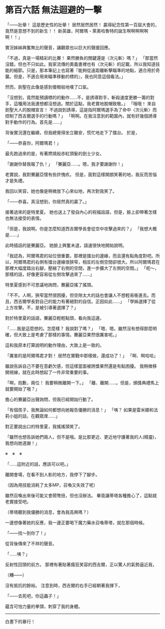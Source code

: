 # 第百六話 無法迴避的一擊

「――壯舉！ 這是歷史性的壯舉！ 居然居然居然！ 贏得紀念性第一百屆大會的，竟然是意想不到的新生！！ 新英雄，阿爾瑪・萊奧哈魯特的誕生啊啊啊啊啊啊！！」

實況姊姊興奮無比的聲音，讓觀眾也以巨大的聲援回應。

「不過，真是一場精彩的比賽！ 果然勝負的關鍵還是〈次元斬〉嗎？」
「那當然沒錯，但也不只如此。我家流傳的奧義書裡也有〈次元斬〉的記載，所以我知道技能的細節。只是，那本筆記上也寫著『能夠從遠距離斬擊瞄準的地點，適合用於奇襲。但是，不適合用來瞄準移動的標的』，我也同意這個看法。」

然而，劍聖在此像是感到傻眼般地嘆了口氣。

「沒想到，竟然能預讀標的的動作……不，是誘導對手，斬殺速度更勝一籌的對手，這種用法我連想都沒想過。關於這點，我老實地脫帽致敬。」
「哦哦！ 來自劍聖大人的脫帽宣言！ 不過說到誘導，這是指阿爾瑪選手為了命中〈次元斬〉而控制了西吉爾選手的行動嗎？」
「啊啊。在我注意到的範圍內，就有好幾個誘導對手動作的行為。首先是……」

背後實況還在繼續，但我總覺得坐立難安，慌忙地走下了擂台。
於是，

「――恭喜你，阿爾瑪君！」

最先跑過來的是，有著燃燒般赤紅頭髮的劍士少女。

「謝謝你替我報了仇！」
「賽麗亞……。嗯，我才要謝謝你！」

老實說，我對賽麗亞懷有些許愧疚。
但是，面對這樣開朗笑著的地，我反而苦惱才是失禮。

我回以笑容，她也像是稍微放下心來似地，再次對我笑了。

「――恭喜。真沒想到，你居然真的贏了。」

接著過來的是特里夏。
她也送上了發自內心的祝福話語，但是，臉上卻帶著怎樣也無法接受的表情。

「但是，我說啊。你是怎麼知道西吉爾學長會從空中攻擊過來的？」
「我想大概是……」

此時插話的是賽麗亞。
她臉上興奮未退，語速很快地開始說明。

「我認為，阿爾瑪君的站位很重要。那裡是擂台的邊緣，而且還有點角度對吧。所以，阿爾瑪君的右側有擂台邊緣很狹窄，相反的左側空間卻很大。所以阿爾瑪君在那裡大幅度踏出右腳，壓縮了右側的空間，進一步擴大了左側的空間。」
「呃～，那樣的話，好像更容易從左側攻擊過來了……」

特里夏感到不可思議地詢問，賽麗亞搖了搖頭。

「不不。人啊，狹窄當然很困擾，但空隙太大的話也會讓人不想輕易衝進去。而且，西吉爾學長對自己的能力有著絕對的自信。正因如此……」
「學姊選擇了從上方攻擊。不，是被引導著選擇了？」

對於特里夏的話語，賽麗亞輕輕點頭，看向我這邊。

「……我是這麼想的。怎麼樣？ 我說對了嗎？」
「嗯、嗯。雖然沒有想得那麼明確，但大致上是考慮了那樣的事情。賽麗亞果然很厲害呢。」

這和我原本打算說明的動作理由，大致上是一致的。

「厲害的是阿爾瑪君才對！ 居然在實戰中那樣做，還成功了！」
「啊、啊哈哈」

雖說告訴自己不要在意虧欠感，但這樣當面被誇獎果然還是有點困擾。
我稍微移開視線，就在此時想起了一件非常重要的事。

「啊，抱歉，兩位！ 我要稍微離開一下。」
「離、離開……。但是，頒獎典禮馬上就要開始了哦？」

擔心的賽麗亞出聲詢問，但我已經開始行動了。

「有個孩子，我無論如何都想向她報告優勝的消息！」
「咦？ 如果是雷米娜和法莉小姐的話，在觀眾席……」

對正要說出口的特里夏，我搖搖頭笑了。

「雖然也想告訴她們兩人，但不是哦。是比那更近、更近地守護著我的人(精靈)，我想向她道謝！」

※　※　※

「……這附近的話，應該可以吧。」

離開會場，在看不到人影的地方，我停下了腳步。

（因為用技能消耗了太多MP，召喚又失效了呢）

雖然召喚出來後可能又會鬧彆扭，但也沒辦法。
畢竟讓蒂塔各種擔心了，這點就老實接受吧。

（蒂塔聽到我優勝的消息，會為我高興嗎？）

一邊想像著她的反應，我一邊正要喝下魔力藥水召喚蒂塔，就在那個時候。

「――找～到你了！」

從背後傳來了不祥的聲音。

「……咦？」

反射性回頭的前方。
那裡有著貼著瘋狂笑容的西吉爾，正以驚人的氣勢逼近我，

（糟――）

沒有抵抗的餘裕。
注意到時，西吉爾的右手已經朝著我揮下，

「――去死吧，你這蟲子！」

蘊含可怕力量的拳頭，刺穿了我的身體。

---

白晝下的暴行！